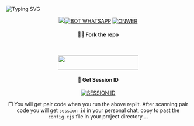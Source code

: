 <img
        src="https://readme-typing-svg.herokuapp.com/?size=29&width=800&lines=HELLOW+IAM+QUEEN+NETHU+MD+WHATS+APPP+BOT"
            alt="Typing SVG"
        />
    </a>
</p>
<div align="center">
  <p align="center">
  <a ><img src="[https://telegra.ph/file/a664b7f5c6ce0b834c082.jpg](
</p>    <a/>

[![BOT WHATSAPP](https://img.shields.io/badge/WhatsApp%20BOT-25D366?style=for-the-badge&logo=whatsapp&logoColor=white)](https://wa.me/94704020146) 
[![ONWER](https://img.shields.io/badge/Owner%20BOT-25D366?style=for-the-badge&logo=whatsapp&logoColor=white)](https://wa.me/94704020146) 
---------
#### 🧚‍♂️ Fork the repo
 <br>
<p align="center"><a href="https://github.com/niko726/Queen_Nethu_MD_BETA/fork"> <img src="https://img.shields.io/badge/Fork-black?style=for-the-badge&logo=Fork" width="220" height="38.45"/></a></p>



#### 📲 Get Session ID

<a href='https://digital-ettie-nikonikonikopmiya-811892c3.koyeb.app/' target="_blank"><img alt='SESSION ID' src='https://img.shields.io/badge/Session_id-100000?style=for-the-badge&logo=scan&logoColor=white&labelColor=black&color=black'/></a>

❒ You will get pair code when you run the above replit. After scanning pair code you will get  `session id` in your personal chat, copy to past the  `config.cjs` file in your project directory....
